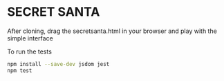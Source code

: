 # SECRET SANTA

After cloning, drag the secretsanta.html in your browser and play with the simple interface

To run the tests
```bash
npm install --save-dev jsdom jest
npm test
```
